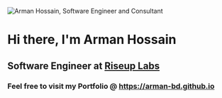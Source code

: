 
![Arman Hossain, Software Engineer and Consultant](https://i.imgur.com/C6NcsCk.png)

# Hi there, I'm Arman Hossain

## Software Engineer at [Riseup Labs](https://riseuplabs.com)

### Feel free to visit my Portfolio @ https://arman-bd.github.io
